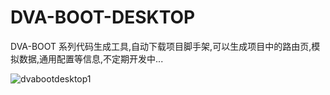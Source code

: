 # DVA-BOOT-DESKTOP

DVA-BOOT 系列代码生成工具,自动下载项目脚手架,可以生成项目中的路由页,模拟数据,通用配置等信息,不定期开发中...

![dvabootdesktop1](https://ucarecdn.com/b9b79f22-4f67-4fd5-b66b-e6f071a5f799/dvabootdesktop1.png)
